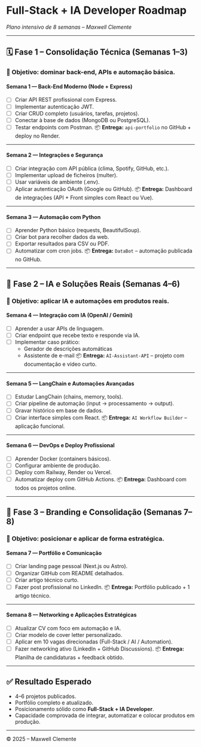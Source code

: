 # Full-Stack + IA Developer Roadmap
*Plano intensivo de 8 semanas – Maxwell Clemente*

---

## 🗓️ Fase 1 – Consolidação Técnica (Semanas 1–3)
### 🎯 Objetivo: dominar back-end, APIs e automação básica.

#### **Semana 1 — Back-End Moderno (Node + Express)**
- [ ] Criar API REST profissional com Express.
- [ ] Implementar autenticação JWT.
- [ ] Criar CRUD completo (usuários, tarefas, projetos).
- [ ] Conectar à base de dados (MongoDB ou PostgreSQL).
- [ ] Testar endpoints com Postman.
📦 **Entrega:** `api-portfolio` no GitHub + deploy no Render.

---

#### **Semana 2 — Integrações e Segurança**
- [ ] Criar integração com API pública (clima, Spotify, GitHub, etc.).
- [ ] Implementar upload de ficheiros (multer).
- [ ] Usar variáveis de ambiente (.env).
- [ ] Aplicar autenticação OAuth (Google ou GitHub).
📦 **Entrega:** Dashboard de integrações (API + Front simples com React ou Vue).

---

#### **Semana 3 — Automação com Python**
- [ ] Aprender Python básico (requests, BeautifulSoup).
- [ ] Criar bot para recolher dados da web.
- [ ] Exportar resultados para CSV ou PDF.
- [ ] Automatizar com cron jobs.
📦 **Entrega:** `DataBot` – automação publicada no GitHub.

---

## 🧠 Fase 2 – IA e Soluções Reais (Semanas 4–6)
### 🎯 Objetivo: aplicar IA e automações em produtos reais.

#### **Semana 4 — Integração com IA (OpenAI / Gemini)**
- [ ] Aprender a usar APIs de linguagem.
- [ ] Criar endpoint que recebe texto e responde via IA.
- [ ] Implementar caso prático:
  - Gerador de descrições automáticas
  - Assistente de e-mail
📦 **Entrega:** `AI-Assistant-API` – projeto com documentação e vídeo curto.

---

#### **Semana 5 — LangChain e Automações Avançadas**
- [ ] Estudar LangChain (chains, memory, tools).
- [ ] Criar pipeline de automação (input → processamento → output).
- [ ] Gravar histórico em base de dados.
- [ ] Criar interface simples com React.
📦 **Entrega:** `AI Workflow Builder` – aplicação funcional.

---

#### **Semana 6 — DevOps e Deploy Profissional**
- [ ] Aprender Docker (containers básicos).
- [ ] Configurar ambiente de produção.
- [ ] Deploy com Railway, Render ou Vercel.
- [ ] Automatizar deploy com GitHub Actions.
📦 **Entrega:** Dashboard com todos os projetos online.

---

## 🧩 Fase 3 – Branding e Consolidação (Semanas 7–8)
### 🎯 Objetivo: posicionar e aplicar de forma estratégica.

#### **Semana 7 — Portfólio e Comunicação**
- [ ] Criar landing page pessoal (Next.js ou Astro).
- [ ] Organizar GitHub com README detalhados.
- [ ] Criar artigo técnico curto.
- [ ] Fazer post profissional no LinkedIn.
📦 **Entrega:** Portfólio publicado + 1 artigo técnico.

---

#### **Semana 8 — Networking e Aplicações Estratégicas**
- [ ] Atualizar CV com foco em automação e IA.
- [ ] Criar modelo de cover letter personalizado.
- [ ] Aplicar em 10 vagas direcionadas (Full-Stack / AI / Automation).
- [ ] Fazer networking ativo (LinkedIn + GitHub Discussions).
📦 **Entrega:** Planilha de candidaturas + feedback obtido.

---

## ✅ Resultado Esperado
- 4–6 projetos publicados.
- Portfólio completo e atualizado.
- Posicionamento sólido como **Full-Stack + IA Developer**.
- Capacidade comprovada de integrar, automatizar e colocar produtos em produção.

---

© 2025 – Maxwell Clemente
